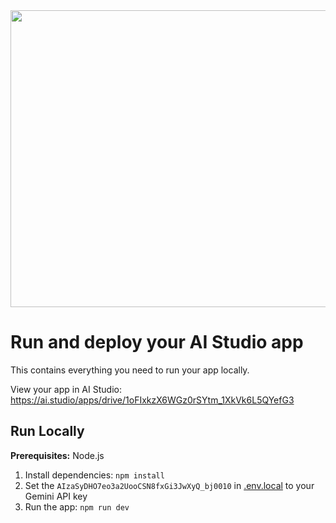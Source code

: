 <div align="center">
<img width="1200" height="475" alt="GHBanner" src="https://github.com/user-attachments/assets/0aa67016-6eaf-458a-adb2-6e31a0763ed6" />
</div>

# Run and deploy your AI Studio app

This contains everything you need to run your app locally.

View your app in AI Studio: https://ai.studio/apps/drive/1oFIxkzX6WGz0rSYtm_1XkVk6L5QYefG3

## Run Locally

**Prerequisites:**  Node.js


1. Install dependencies:
   `npm install`
2. Set the `AIzaSyDHO7eo3a2UooCSN8fxGi3JwXyQ_bj0010` in [.env.local](.env.local) to your Gemini API key
3. Run the app:
   `npm run dev`
